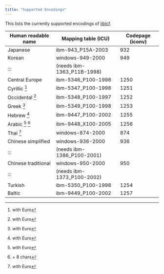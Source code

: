 ```yaml
---
title: "Supported Encodings"
---
```

This lists the currently supported encodings of [liblcf](https://github.com/EasyRPG/liblcf/blob/master/src/reader_util.cpp).

| Human readable name | Mapping table (ICU)        | Codepage (iconv) |
|---------------------|----------------------------|------------------|
| Japanese            | ibm-943_P15A-2003          | 932              |
| Korean              | windows-949-2000           | 949              |
| :::                 | (needs ibm-1363_P11B-1998) |                  |
| Central Europe      | ibm-5346_P100-1998         | 1250             |
| Cyrillic [^1]       | ibm-5347_P100-1998         | 1251             |
| Occidental [^1]     | ibm-5348_P100-1997         | 1252             |
| Greek [^1]          | ibm-5349_P100-1998         | 1253             |
| Hebrew [^1]         | ibm-9447_P100-2002         | 1255             |
| Arabic [^1] [^2]    | ibm-9448_X100-2005         | 1256             |
| Thai [^1]           | windows-874-2000           | 874              |
| Chinese simplified  | windows-936-2000           | 936              |
| :::                 | (needs ibm-1386_P100-2001) |                  |
| Chinese traditional | windows-950-2000           | 950              |
| :::                 | (needs ibm-1373_P100-2002) |                  |
| Turkish             | ibm-5350_P100-1998         | 1254             |
| Baltic              | ibm-9449_P100-2002         | 1257             |

[^1]: with Euro

[^2]: \+ 8 chars
